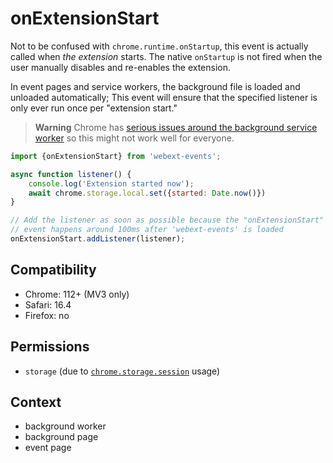 # onExtensionStart

Not to be confused with `chrome.runtime.onStartup`, this event is actually called when _the extension_ starts. The native `onStartup` is not fired when the user manually disables and re-enables the extension.

In event pages and service workers, the background file is loaded and unloaded automatically; This event will ensure that the specified listener is only ever run once per "extension start."

> **Warning**
> Chrome has [serious issues around the background service worker](https://bugs.chromium.org/p/chromium/issues/detail?id=1271154) so this might not work well for everyone.

```js
import {onExtensionStart} from 'webext-events';

async function listener() {
	console.log('Extension started now');
	await chrome.storage.local.set({started: Date.now()})
}

// Add the listener as soon as possible because the "onExtensionStart"
// event happens around 100ms after 'webext-events' is loaded
onExtensionStart.addListener(listener);
```

## Compatibility

- Chrome: 112+ (MV3 only)
- Safari: 16.4
- Firefox: no

## Permissions

- `storage` (due to [`chrome.storage.session`](https://developer.mozilla.org/en-US/docs/Mozilla/Add-ons/WebExtensions/API/storage/session) usage)

## Context

- background worker
- background page
- event page
